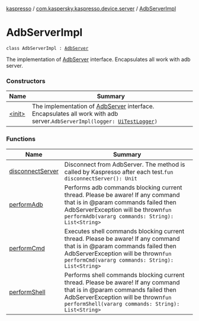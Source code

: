 [kaspresso](../../index.md) / [com.kaspersky.kaspresso.device.server](../index.md) / [AdbServerImpl](./index.md)

# AdbServerImpl

`class AdbServerImpl : `[`AdbServer`](../-adb-server/index.md)

The implementation of [AdbServer](../-adb-server/index.md) interface. Encapsulates all work with adb server.

### Constructors

| Name | Summary |
|---|---|
| [&lt;init&gt;](-init-.md) | The implementation of [AdbServer](../-adb-server/index.md) interface. Encapsulates all work with adb server.`AdbServerImpl(logger: `[`UiTestLogger`](../../com.kaspersky.kaspresso.logger/-ui-test-logger.md)`)` |

### Functions

| Name | Summary |
|---|---|
| [disconnectServer](disconnect-server.md) | Disconnect from AdbServer. The method is called by Kaspresso after each test.`fun disconnectServer(): Unit` |
| [performAdb](perform-adb.md) | Performs adb commands blocking current thread. Please be aware! If any command that is in @param commands failed then AdbServerException will be thrown`fun performAdb(vararg commands: String): List<String>` |
| [performCmd](perform-cmd.md) | Executes shell commands blocking current thread. Please be aware! If any command that is in @param commands failed then AdbServerException will be thrown`fun performCmd(vararg commands: String): List<String>` |
| [performShell](perform-shell.md) | Performs shell commands blocking current thread. Please be aware! If any command that is in @param commands failed then AdbServerException will be thrown`fun performShell(vararg commands: String): List<String>` |
